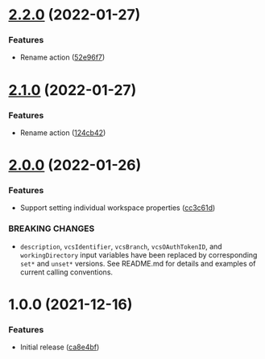 # [2.2.0](https://github.com/cbsinteractive/update-tfc-workspace-action/compare/2.1.0...2.2.0) (2022-01-27)


### Features

* Rename action ([52e96f7](https://github.com/cbsinteractive/update-tfc-workspace-action/commit/52e96f79f58b85b94c4a99b054bcc23b005493c5))

# [2.1.0](https://github.com/cbsinteractive/update-tfc-workspace-action/compare/2.0.0...2.1.0) (2022-01-27)


### Features

* Rename action ([124cb42](https://github.com/cbsinteractive/update-tfc-workspace-action/commit/124cb42f8dba3b946e18bf4a8a1251bd01fe90d6))

# [2.0.0](https://github.com/cbsinteractive/update-tfc-workspace-action/compare/1.0.0...2.0.0) (2022-01-26)


### Features

* Support setting individual workspace properties ([cc3c61d](https://github.com/cbsinteractive/update-tfc-workspace-action/commit/cc3c61d61a9ce1d2dcc2f4330925da7c55e5c56a))


### BREAKING CHANGES

* `description`, `vcsIdentifier`, `vcsBranch`,
`vcsOAuthTokenID`, and `workingDirectory` input variables have been
replaced by corresponding `set*` and `unset*` versions. See README.md
for details and examples of current calling conventions.

# 1.0.0 (2021-12-16)


### Features

* Initial release ([ca8e4bf](https://github.com/cbsinteractive/update-tfc-workspace-action/commit/ca8e4bfdbe28b5eef9912ca2605b9d974885e0e6))

